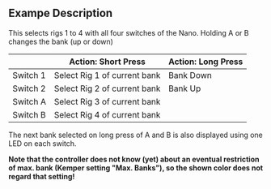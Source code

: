 ## Exampe Description

This selects rigs 1 to 4 with all four switches of the Nano. Holding A or B changes the bank (up or down)

|            | Action: Short Press          | Action: Long Press       |
|------------|------------------------------|--------------------------|
| Switch 1   | Select Rig 1 of current bank | Bank Down                |
| Switch 2   | Select Rig 2 of current bank | Bank Up                  |
| Switch A   | Select Rig 3 of current bank |                          |
| Switch B   | Select Rig 4 of current bank |                          |

The next bank selected on long press of A and B is also displayed using one LED on each switch. 

**Note that the controller does not know (yet) about an eventual restriction of max. bank (Kemper setting "Max. Banks"), so the shown color does not regard that setting!**